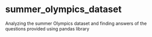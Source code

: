 # summer_olympics_dataset
Analyzing the summer Olympics dataset and finding answers of the questions provided using pandas library 
